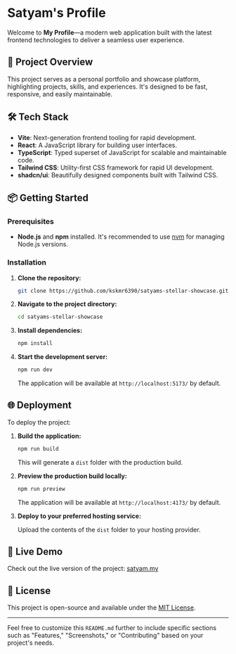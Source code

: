 

# Satyam's Profile

Welcome to **My Profile**—a modern web application built with the latest frontend technologies to deliver a seamless user experience.

## 🚀 Project Overview

This project serves as a personal portfolio and showcase platform, highlighting projects, skills, and experiences. It's designed to be fast, responsive, and easily maintainable.

## 🛠️ Tech Stack

* **Vite**: Next-generation frontend tooling for rapid development.
* **React**: A JavaScript library for building user interfaces.
* **TypeScript**: Typed superset of JavaScript for scalable and maintainable code.
* **Tailwind CSS**: Utility-first CSS framework for rapid UI development.
* **shadcn/ui**: Beautifully designed components built with Tailwind CSS.

## 📦 Getting Started

### Prerequisites

* **Node.js** and **npm** installed. It's recommended to use [nvm](https://github.com/nvm-sh/nvm#installing-and-updating) for managing Node.js versions.

### Installation

1. **Clone the repository:**

   ```bash
   git clone https://github.com/kskmr6390/satyams-stellar-showcase.git
   ```

2. **Navigate to the project directory:**

   ```bash
   cd satyams-stellar-showcase
   ```

3. **Install dependencies:**

   ```bash
   npm install
   ```

4. **Start the development server:**

   ```bash
   npm run dev
   ```

   The application will be available at `http://localhost:5173/` by default.

## 🌐 Deployment

To deploy the project:

1. **Build the application:**

   ```bash
   npm run build
   ```

   This will generate a `dist` folder with the production build.

2. **Preview the production build locally:**

   ```bash
   npm run preview
   ```

   The application will be available at `http://localhost:4173/` by default.

3. **Deploy to your preferred hosting service:**

   Upload the contents of the `dist` folder to your hosting provider.

## 🔗 Live Demo

Check out the live version of the project: [satyam.my](https://satyam.my)

## 📄 License

This project is open-source and available under the [MIT License](LICENSE).

---

Feel free to customize this `README.md` further to include specific sections such as "Features," "Screenshots," or "Contributing" based on your project's needs.

